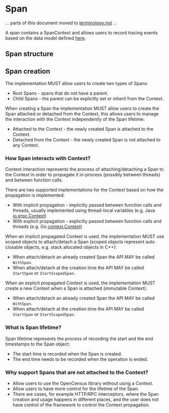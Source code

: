 # Span

... parts of this document moved to [terminology.md](../terminology.md) ...

A span contains a SpanContext and allows users to record tracing events based on the data model 
defined [here][SpanDataModel].

## Span structure


## Span creation
The implementation MUST allow users to create two types of Spans:
* Root Spans - spans that do not have a parent.
* Child Spans - the parent can be explicitly set or inherit from the Context.

When creating a Span the implementation MUST allow users to create the Span attached or detached 
from the Context, this allows users to manage the interaction with the Context independently of 
the Span lifetime:
* Attached to the Context - the newly created Span is attached to the Context.
* Detached from the Context - the newly created Span is not attached to any Context.

### How Span interacts with Context?
Context interaction represents the process of attaching/detaching a Span to the Context 
in order to propagate it in-process (possibly between threads) and between function calls.

There are two supported implementations for the Context based on how the propagation is implemented:
* With implicit propagation - implicitly passed between function calls and threads, usually 
implemented using thread-local variables (e.g. Java [io.grpc.Context][javaContext])
* With explicit propagation - explicitly passed between function calls and threads (e.g. Go 
[context.Context][goContext])

When an implicit propagated Context is used, the implementation MUST use scoped objects to 
attach/detach a Span (scoped objects represent auto closable objects, e.g. stack allocated 
objects in C++):
* When attach/detach an already created Span the API MAY be called `WithSpan`.
* When attach/detach at the creation time the API MAY be called `StartSpan` or `StartScopedSpan`.

When an explicit propagated Context is used, the implementation MUST create a new Context when a 
Span is attached (immutable Context):
* When attach/detach an already created Span the API MAY be called `WithSpan`.
* When attach/detach at the creation time the API MAY be called `StartSpan` or `StartScopedSpan`.

### What is Span lifetime?
Span lifetime represents the process of recording the start and the end timestamps to the Span 
object:
* The start time is recorded when the Span is created.
* The end time needs to be recorded when the operation is ended.

### Why support Spans that are not attached to the Context?
* Allow users to use the OpenCensus library without using a Context.
* Allow users to have more control for the lifetime of the Span.
* There are cases, for example HTTP/RPC interceptors, where the Span creation and usage happens in 
different places, and the user does not have control of the framework to control the Context 
propagation.

[goContext]: https://golang.org/pkg/context
[javaContext]: https://github.com/grpc/grpc-java/blob/master/context/src/main/java/io/grpc/Context.java
[SpanDataModel]: https://github.com/census-instrumentation/opencensus-proto/blob/master/src/opencensus/proto/trace/v1/trace.proto   
